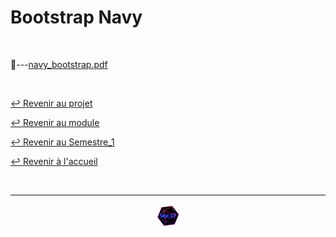 # Bootstrap Navy

<br>

📂---[navy_bootstrap.pdf](https://github.com/Studio-17/Epitech-Subjects/blob/main/Semestre_1/B-PSU-101/Navy/Bootstrap_Navy/navy_bootstrap.pdf)


<br>

[↩️ Revenir au projet](https://github.com/Studio-17/Epitech-Subjects/tree/main/Semestre_1/B-PSU-100/Navy)

[↩️ Revenir au module](https://github.com/Studio-17/Epitech-Subjects/tree/main/Semestre_1/B-PSU-101)

[↩️ Revenir au Semestre_1](https://github.com/Studio-17/Epitech-Subjects/tree/main/Semestre_1)

[↩️ Revenir à l'accueil](https://github.com/Studio-17/Epitech-Subjects)

<br>

---

<div align="center">

<a href="https://github.com/Studio-17" target="_blank"><img src="../../../../voc17.gif" width="40"></a>

</div>